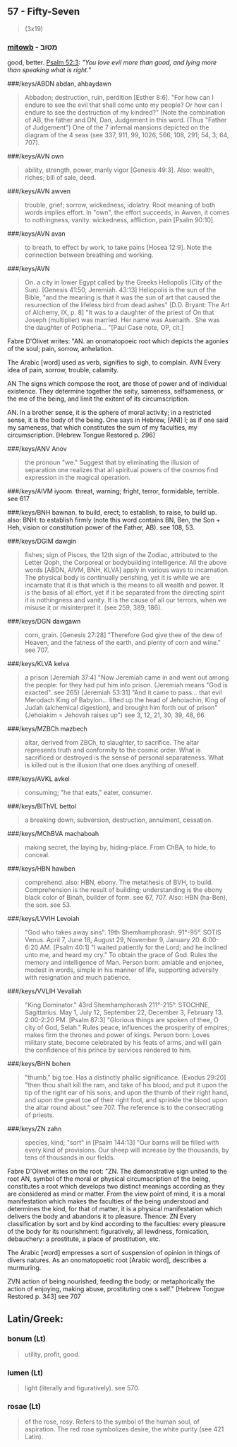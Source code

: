 ## 57 - Fifty-Seven
> (3x19)

### [mitowb](/keys/MTVB) - מטוב
good, better. [Psalm 52:3](http://biblehub.com/psalms/52-3.htm): *"You love evil more than good, and lying more than speaking what is right."*

###/keys/ABDN abdan, ahbaydawn
> Abbadon; destruction, ruin, perdition
[Esther 8:6]. "For how can I endure to see the evil that shall
come unto my people? Or how can I endure to see the destruction
of my kindred?" (Note the combination of AB, the father and DN,
Dan, Judgement in this word. (Thus "Father of Judgement") One of
the 7 infernal mansions depicted on the diagram of the 4 seas
(see 337, 911, 99, 1026, 566, 108, 291; 54, 3; 64, 707).

###/keys/AVN own
> ability, strength, power, manly vigor [Genesis 49:3].
Also: wealth, riches; bill of sale, deed.

###/keys/AVN awven
> trouble, grief; sorrow, wickedness, idolatry. Root
meaning of both words implies effort. In "own", the effort
succeeds, in Awven, it comes to nothingness, vanity. wickedness,
affliction, pain [Psalm 90:10].

###/keys/AVN avan
> to breath, to effect by work, to take pains [Hosea
12:9]. Note the connection between breathing and working.

###/keys/AVN
> On. a city in lower Egypt called by the Greeks Heliopolis
(City of the Sun). [Genesis 41:50, Jeremiah. 43:13] Heliopolis is
the sun of the Bible, "and the meaning is that it was the sun
of art that caused the resurrection of the lifeless bird from
dead ashes" [D.D. Bryant: The Art of Alchemy, IX, p. 8] "It was
to a daughter of the priest of On that Joseph (multiplier) was
married. Her name was Asenaith.. She was the daughter of
Potipheria... "[Paul Case note, OP, cit.]

Fabre D'Olivet writes: "AN. an onomatopoeic root which depicts
the agonies of the soul; pain, sorrow, anhelation.

The Arabic [word] used as verb, signifies to sigh, to complain.
AVN Every idea of pain, sorrow, trouble, calamity.

AN The signs which compose the root, are those of power and of
individual existence. They determine together the seity,
sameness, selfsameness, or the me of the being, and limit the
exitent of its circumscription.

AN. In a brother sense, it is the sphere of moral activity; in a
restricted sense, it is the body of the being. One says in
Hebrew, [ANI] I; as if one said my sameness, that which
constitutes the sum of my faculties, my circumscription. [Hebrew
Tongue Restored p. 296]

###/keys/ANV Anov
> the pronoun "we." Suggest that by eliminating the
illusion of separation one realizes that all spiritual powers of
the cosmos find expression in the magical operation.

###/keys/AIVM iyoom. threat, warning; fright, terror, formidable,
terrible. see 617

###/keys/BNH bawnan. to build, erect; to establish, to raise, to build up.
also: BNH: to establish firmly (note this word contains BN, Ben,
the Son + Heh, vision or constitution power of the Father, AB).
see 108, 53.

###/keys/DGIM dawgin
> fishes; sign of Pisces, the 12th sign of the
Zodiac, attributed to the Letter Qoph, the Corporeal or bodybuilding
intelligence. All the above words [ABDN, AIVM, BNH,
KLVA] apply in various ways to incarnation. The physical body is
continually perishing, yet it is while we are incarnate that it
is that which is the means to all wealth and power. It is the
basis of all effort, yet if it be separated from the directing
spirit it is nothingness and vanity. It is the cause of all our
terrors, when we misuse it or misinterpret it. (see 259, 389,
186).

###/keys/DGN dawgawn
> corn, grain. [Genesis 27:28] "Therefore God give
thee of the dew of Heaven, and the fatness of the earth, and
plenty of corn and wine." see 707.

###/keys/KLVA kelva
> a prison [Jeremiah 37:4] "Now Jeremiah came in and
went out among the people: for they had put him into prison.
(Jeremiah means "God is exacted". see 265) [Jeremiah 53:31] "And
it came to pass... that evil Merodach King of Babylon... lifted
up the head of Jehoiachin, King of Judah (alchemical digestion),
and brought him forth out of prison" (Jehoiakim = Jehovah raises
up") see 3, 12, 21, 30, 39, 48, 66.

###/keys/MZBCh mazbech
> altar, derived from ZBCh, to slaughter, to
sacrifice. The altar represents truth and conformity to the
cosmic order. What is sacrificed or destroyed is the sense of
personal separateness. What is killed out is the illusion that
one does anything of oneself.

###/keys/AVKL avkel
> consuming; "he that eats," eater, consumer.

###/keys/BIThVL bettol
> a breaking down, subversion, destruction,
annulment, cessation.

###/keys/MChBVA machaboah
> making secret, the laying by, hiding-place.
From ChBA, to hide, to conceal.

###/keys/HBN hawben
> comprehend. also: HBN, ebony. The metathesis of BVH,
to build. Comprehension is the result of building; understanding
is the ebony black color of Binah, builder of form. see 67, 707.
Also: HBN (ha-Ben), the son. see 53.

###/keys/LVVIH Levoiah
> "God who takes away sins". 19th Shemhamphorash.
91°-95°. SOTIS Venus. April 7, June 18, August 29, November 9,
January 20. 6:00-6:20 AM. [Psalm 40:1] "I waited patiently for
the Lord; and he inclined unto me, and heard my cry." To obtain
the grace of God. Rules the memory and intelligence of Man.
Person born: amiable and enjonee, modest in words, simple in his
manner of life, supporting adversity with resignation and much
patience.

###/keys/VVLIH Vevaliah
> "King Dominator." 43rd Shemhamphorash 211°-215°.
STOCHNE, Sagittarius. May 1, July 12, September 22, December 3,
February 13. 2:00-2:20 PM. [Psalm 87:3] "Glorious things are
spoken of thee, O city of God, Selah." Rules peace, influences
the prosperity of empires; makes firm the thrones and power of
kings. Person born: Loves military state, become celebrated by
his feats of arms, and will gain the confidence of his prince by
services rendered to him.

###/keys/BHN bohen
> "thumb," big toe. Has a distinctly phallic
significance. [Exodus 29:20] "then thou shalt kill the ram, and
take of his blood, and put it upon the tip of the right ear of
his sons, and upon the thumb of their right hand, and upon the
great toe of their right foot, and sprinkle the blood upon the
altar round about." see 707. The reference is to the consecrating
of priests.

###/keys/ZN zahn
> species, kind; "sort" in [Psalm 144:13] "Our barns will
be filled with every kind of provisions. Our sheep will increase
by the thousands, by tens of thousands in our fields.

Fabre D'Olivet writes on the root: "ZN. The demonstrative sign
united to the root AN, symbol of the moral or physical
circumscription of the being, constitutes a root which develops
two distinct meanings according as they are considered as mind or
matter. From the view point of mind, it is a moral manifestation
which makes the faculties of the being understood and determines
the kind, for that of matter, it is a physical manifestation
which delivers the body and abandons it to pleasure. Thence:
ZN Every classification by sort and by kind according to the
faculties: every pleasure of the body for its nourishment:
figuratively, all lewdness, fornication, debauchery: a
prostitute, a place of prostitution, etc.

The Arabic [word] empresses a sort of suspension of opinion in
things of divers natures. As an onomatopoetic root [Arabic word],
describes a murmuring.

ZVN action of being nourished, feeding the body; or
metaphorically the action of enjoying, making abuse, prostituting
one s self." [Hebrew Tongue Restored p. 343] see 707

## Latin/Greek:

### bonum (Lt)
> utility, profit, good.

### lumen (Lt)
> light (literally and figuratively). see 570.

### rosae (Lt)
> of the rose, rosy. Refers to the symbol of the human
soul, of aspiration. The red rose symbolizes desire, the white
purity (see 421 Latin).